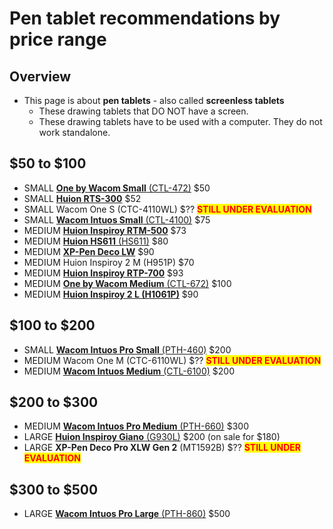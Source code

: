 # Pen tablet recommendations by price range

## Overview

* This page is about **pen tablets** - also called **screenless tablets**
  * These drawing tablets that DO NOT have a screen.
  * These drawing tablets have to be used with a computer. They do not work standalone.

## $50 to $100&#x20;

* SMALL [**One by Wacom Small** (CTL-472)](../../product-info/wacom/one-by-wacom/one-by-wacom-small-ctl-472.md) $50&#x20;
* SMALL [**Huion RTS-300**](../../product-info/huion/inspiroy/huion-inspiroy-rts-300.md) $52&#x20;
* SMALL Wacom One S (CTC-4110WL) $?? <mark style="color:red;">**STILL UNDER EVALUATION**</mark>
* SMALL [**Wacom Intuos Small** (CTL-4100)](../../product-info/wacom/intuos/wacom-intuos-small-ctl-4100.md) $75&#x20;
* MEDIUM  [**Huion Inspiroy RTM-500**](../../product-info/huion/inspiroy/huion-inspiroy-rtm-500.md) $73
* MEDIUM [**Huion HS611** (HS611)](../../product-info/huion/inspiroy/huion-hs611.md) $80&#x20;
* MEDIUM [**XP-Pen Deco LW**](../../product-info/xp-pen/deco/xp-pen-deco-lw-it1060b.md) $90&#x20;
* MEDIUM Huion Inspiroy 2 M (H951P) $70
* MEDIUM [**Huion Inspiroy RTP-700**](../../product-info/huion/inspiroy/huion-inspiroy-rtp-700.md)  $93&#x20;
* MEDIUM [**One by Wacom Medium** (CTL-672)](../../product-info/wacom/one-by-wacom/one-by-wacom-medium-ctl-672.md) $100&#x20;
* MEDIUM [**Huion Inspiroy 2 L (H1061P)**](../../product-info/huion/inspiroy/huion-inspiroy-2-l-h1061p.md) $90 &#x20;

## $100 to $200

* SMALL [**Wacom Intuos Pro Small** (PTH-460)](../../product-info/wacom/intuos-pro/wacom-intuos-pro-small-pth-460.md) $200&#x20;
* MEDIUM Wacom One M (CTC-6110WL) $?? <mark style="color:red;">**STILL UNDER EVALUATION**</mark>
* MEDIUM [**Wacom Intuos Medium** (CTL-6100)](../../product-info/wacom/intuos/wacom-intuos-medium-ctl-6100.md) $200

## $200 to $300

* MEDIUM [**Wacom Intuos Pro Medium** (PTH-660)](../../product-info/wacom/intuos-pro/wacom-intuos-pro-medium-pth-660.md) $300&#x20;
* LARGE [**Huion Inspiroy Giano** (G930L)](../../product-info/huion/inspiroy/huion-inspiroy-giano-g930l.md) $200 (on sale for $180)&#x20;
* LARGE **XP-Pen Deco Pro XLW Gen 2** (MT1592B) $?? <mark style="color:red;">**STILL UNDER EVALUATION**</mark>

## $300 to $500

* LARGE [**Wacom Intuos Pro Large** (PTH-860)](../../product-info/wacom/intuos-pro/wacom-intuos-pro-large-pth-860.md) $500&#x20;

